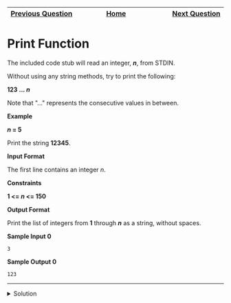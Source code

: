 | <img width=1000>[Previous Question](https://github.com/Kevin-Lago/python-hackerrank-solutions/tree/main/src/introduction/write_a_function)</img> | <img width=1000>[Home](https://github.com/Kevin-Lago/python-hackerrank-solutions)</img> | <img width=1000>[Next Question](https://github.com/Kevin-Lago/python-hackerrank-solutions/tree/main/src/basic_data_types/list_comprehensions)</img> |
|:---|:---:|---:|

# Print Function

The included code stub will read an integer, ___n___, from STDIN.

Without using any string methods, try to print the following:

__123 ... _n___

Note that "..." represents the consecutive values in between.

__Example__

___n_ = 5__

Print the string __12345__.

__Input Format__

The first line contains an integer _n_.

__Constraints__

__1 <= _n_ <= 150__

__Output Format__

Print the list of integers from __1__ through ___n___ as a string, without spaces.

__Sample Input 0__

```
3
```

__Sample Output 0__

```
123
```

---

<details><summary>Solution</summary>
    
```python
if __name__ == '__main__':
    n = int(input())

    for i in range(n):
        print(i + 1, end="")
```
</details>
